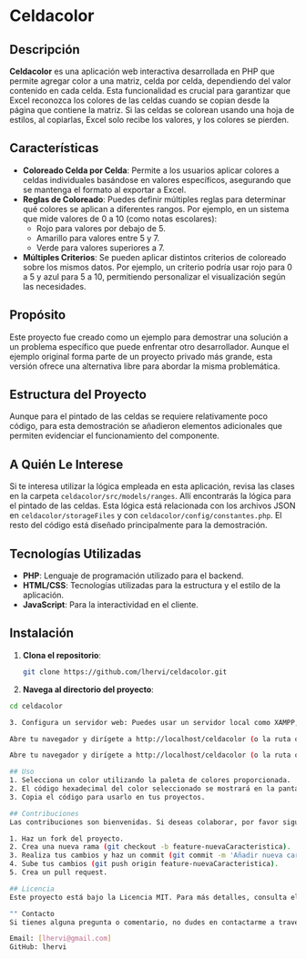 # Celdacolor

## Descripción

**Celdacolor** es una aplicación web interactiva desarrollada en PHP que permite agregar color a una matriz, celda por celda, dependiendo del valor contenido en cada celda. Esta funcionalidad es crucial para garantizar que Excel reconozca los colores de las celdas cuando se copian desde la página que contiene la matriz. Si las celdas se colorean usando una hoja de estilos, al copiarlas, Excel solo recibe los valores, y los colores se pierden.

## Características

- **Coloreado Celda por Celda**: Permite a los usuarios aplicar colores a celdas individuales basándose en valores específicos, asegurando que se mantenga el formato al exportar a Excel.
- **Reglas de Coloreado**: Puedes definir múltiples reglas para determinar qué colores se aplican a diferentes rangos. Por ejemplo, en un sistema que mide valores de 0 a 10 (como notas escolares):
  - Rojo para valores por debajo de 5.
  - Amarillo para valores entre 5 y 7.
  - Verde para valores superiores a 7.
- **Múltiples Criterios**: Se pueden aplicar distintos criterios de coloreado sobre los mismos datos. Por ejemplo, un criterio podría usar rojo para 0 a 5 y azul para 5 a 10, permitiendo personalizar el visualización según las necesidades.

## Propósito

Este proyecto fue creado como un ejemplo para demostrar una solución a un problema específico que puede enfrentar otro desarrollador. Aunque el ejemplo original forma parte de un proyecto privado más grande, esta versión ofrece una alternativa libre para abordar la misma problemática.

## Estructura del Proyecto

Aunque para el pintado de las celdas se requiere relativamente poco código, para esta demostración se añadieron elementos adicionales que permiten evidenciar el funcionamiento del componente. 

## A Quién Le Interese

Si te interesa utilizar la lógica empleada en esta aplicación, revisa las clases en la carpeta `celdacolor/src/models/ranges`. Allí encontrarás la lógica para el pintado de las celdas. Esta lógica está relacionada con los archivos JSON en `celdacolor/storageFiles` y con `celdacolor/config/constantes.php`. El resto del código está diseñado principalmente para la demostración.

## Tecnologías Utilizadas

- **PHP**: Lenguaje de programación utilizado para el backend.
- **HTML/CSS**: Tecnologías utilizadas para la estructura y el estilo de la aplicación.
- **JavaScript**: Para la interactividad en el cliente.

## Instalación

1. **Clona el repositorio**:
   ```bash
   git clone https://github.com/lhervi/celdacolor.git

2. **Navega al directorio del proyecto**:
 ```bash
cd celdacolor

3. Configura un servidor web: Puedes usar un servidor local como XAMPP, MAMP o cualquier servidor que soporte PHP.

Abre tu navegador y dirígete a http://localhost/celdacolor (o la ruta que corresponda según tu configuración).

Abre tu navegador y dirígete a http://localhost/celdacolor (o la ruta que corresponda según tu configuración).

## Uso
1. Selecciona un color utilizando la paleta de colores proporcionada.
2. El código hexadecimal del color seleccionado se mostrará en la pantalla.
3. Copia el código para usarlo en tus proyectos.

## Contribuciones
Las contribuciones son bienvenidas. Si deseas colaborar, por favor sigue estos pasos:

1. Haz un fork del proyecto.
2. Crea una nueva rama (git checkout -b feature-nuevaCaracteristica).
3. Realiza tus cambios y haz un commit (git commit -m 'Añadir nueva característica').
4. Sube tus cambios (git push origin feature-nuevaCaracteristica).
5. Crea un pull request.

## Licencia
Este proyecto está bajo la Licencia MIT. Para más detalles, consulta el archivo LICENSE.

"" Contacto
Si tienes alguna pregunta o comentario, no dudes en contactarme a través de:

Email: [lhervi@gmail.com]
GitHub: lhervi

